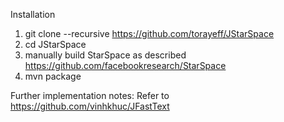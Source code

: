 Installation
1. git clone --recursive https://github.com/torayeff/JStarSpace
2. cd JStarSpace
3. manually build StarSpace as described https://github.com/facebookresearch/StarSpace
4. mvn package

Further implementation notes:
Refer to https://github.com/vinhkhuc/JFastText
